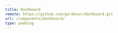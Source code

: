 ```yaml
---
title: Dashboard
remote: https://github.com/gardener/dashboard.git
url: /components/dashboard/
type: padding
---
```

